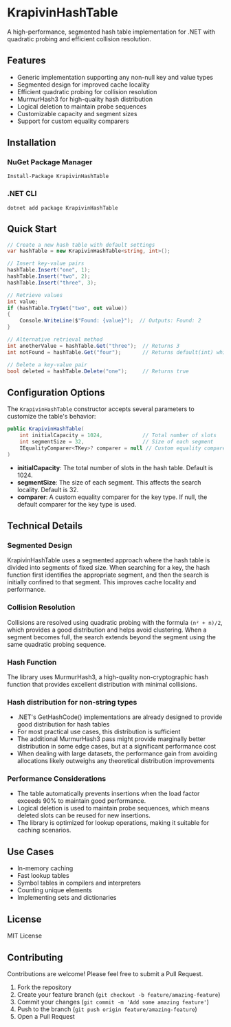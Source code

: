 # KrapivinHashTable

A high-performance, segmented hash table implementation for .NET with quadratic probing and efficient collision resolution.

## Features

- Generic implementation supporting any non-null key and value types
- Segmented design for improved cache locality
- Efficient quadratic probing for collision resolution
- MurmurHash3 for high-quality hash distribution
- Logical deletion to maintain probe sequences
- Customizable capacity and segment sizes
- Support for custom equality comparers

## Installation

### NuGet Package Manager

```
Install-Package KrapivinHashTable
```

### .NET CLI

```
dotnet add package KrapivinHashTable
```

## Quick Start

```csharp
// Create a new hash table with default settings
var hashTable = new KrapivinHashTable<string, int>();

// Insert key-value pairs
hashTable.Insert("one", 1);
hashTable.Insert("two", 2);
hashTable.Insert("three", 3);

// Retrieve values
int value;
if (hashTable.TryGet("two", out value))
{
    Console.WriteLine($"Found: {value}");  // Outputs: Found: 2
}

// Alternative retrieval method
int anotherValue = hashTable.Get("three");  // Returns 3
int notFound = hashTable.Get("four");       // Returns default(int) which is 0

// Delete a key-value pair
bool deleted = hashTable.Delete("one");     // Returns true
```

## Configuration Options

The `KrapivinHashTable` constructor accepts several parameters to customize the table's behavior:

```csharp
public KrapivinHashTable(
    int initialCapacity = 1024,             // Total number of slots
    int segmentSize = 32,                   // Size of each segment
    IEqualityComparer<TKey>? comparer = null // Custom equality comparer
)
```

- **initialCapacity**: The total number of slots in the hash table. Default is 1024.
- **segmentSize**: The size of each segment. This affects the search locality. Default is 32.
- **comparer**: A custom equality comparer for the key type. If null, the default comparer for the key type is used.

## Technical Details

### Segmented Design

KrapivinHashTable uses a segmented approach where the hash table is divided into segments of fixed size. When searching for a key, the hash function first identifies the appropriate segment, and then the search is initially confined to that segment. This improves cache locality and performance.

### Collision Resolution

Collisions are resolved using quadratic probing with the formula `(n² + n)/2`, which provides a good distribution and helps avoid clustering. When a segment becomes full, the search extends beyond the segment using the same quadratic probing sequence.

### Hash Function

The library uses MurmurHash3, a high-quality non-cryptographic hash function that provides excellent distribution with minimal collisions.

### Hash distribution for non-string types

- .NET's GetHashCode() implementations are already designed to provide good distribution for hash tables
- For most practical use cases, this distribution is sufficient
- The additional MurmurHash3 pass might provide marginally better distribution in some edge cases, but at a significant performance cost
- When dealing with large datasets, the performance gain from avoiding allocations likely outweighs any theoretical distribution improvements

### Performance Considerations

- The table automatically prevents insertions when the load factor exceeds 90% to maintain good performance.
- Logical deletion is used to maintain probe sequences, which means deleted slots can be reused for new insertions.
- The library is optimized for lookup operations, making it suitable for caching scenarios.

## Use Cases

- In-memory caching
- Fast lookup tables
- Symbol tables in compilers and interpreters
- Counting unique elements
- Implementing sets and dictionaries

## License

MIT License

## Contributing

Contributions are welcome! Please feel free to submit a Pull Request.

1. Fork the repository
2. Create your feature branch (`git checkout -b feature/amazing-feature`)
3. Commit your changes (`git commit -m 'Add some amazing feature'`)
4. Push to the branch (`git push origin feature/amazing-feature`)
5. Open a Pull Request
